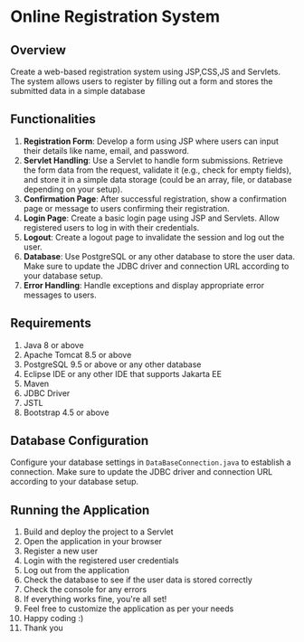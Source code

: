 # Online Registration System

## Overview

Create a web-based registration system using JSP,CSS,JS and Servlets. The system allows users to register by filling out a form and stores the submitted data in a simple database 

## Functionalities

1. **Registration Form**: Develop a form using JSP where users can input their details like name, email, and password.
2. **Servlet Handling**: Use a Servlet to handle form submissions. Retrieve the form data from the request, validate it (e.g., check for empty fields), and store it in a simple data storage (could be an array, file, or database depending on your setup).
3. **Confirmation Page**: After successful registration, show a confirmation page or message to users confirming their registration.
4. **Login Page**: Create a basic login page using JSP and Servlets. Allow registered users to log in with their credentials.
5. **Logout**: Create a logout page to invalidate the session and log out the user.
6. **Database**: Use PostgreSQL or any other database to store the user data. Make sure to update the JDBC driver and connection URL according to your database setup.
7. **Error Handling**: Handle exceptions and display appropriate error messages to users.

## Requirements

1. Java 8 or above
2. Apache Tomcat 8.5 or above
3. PostgreSQL 9.5 or above or any other database
4. Eclipse IDE or any other IDE that supports Jakarta EE
5. Maven
6. JDBC Driver
7. JSTL
8. Bootstrap 4.5 or above

## Database Configuration

Configure your database settings in `DataBaseConnection.java` to establish a connection. Make sure to update the JDBC driver and connection URL according to your database setup.

## Running the Application

1. Build and deploy the project to a Servlet
2. Open the application in your browser
3. Register a new user
4. Login with the registered user credentials
5. Log out from the application
6. Check the database to see if the user data is stored correctly
7. Check the console for any errors
8. If everything works fine, you're all set!
9. Feel free to customize the application as per your needs
10. Happy coding :)
11. Thank you

